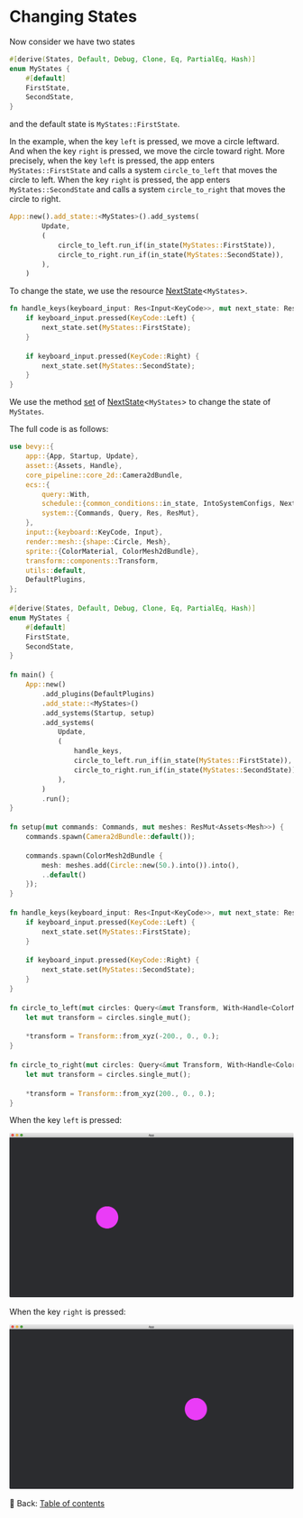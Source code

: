 # Changing States

Now consider we have two states

```rust
#[derive(States, Default, Debug, Clone, Eq, PartialEq, Hash)]
enum MyStates {
    #[default]
    FirstState,
    SecondState,
}
```

and the default state is `MyStates::FirstState`.

In the example, when the key `left` is pressed, we move a circle leftward.
And when the key `right` is pressed, we move the circle toward right.
More precisely, when the key `left` is pressed, the app enters `MyStates::FirstState` and calls a system `circle_to_left` that moves the circle to left.
When the key `right` is pressed, the app enters `MyStates::SecondState` and calls a system `circle_to_right` that moves the circle to right.

```rust
App::new().add_state::<MyStates>().add_systems(
        Update,
        (
            circle_to_left.run_if(in_state(MyStates::FirstState)),
            circle_to_right.run_if(in_state(MyStates::SecondState)),
        ),
    )
```

To change the state, we use the resource [NextState](https://docs.rs/bevy/latest/bevy/ecs/schedule/struct.NextState.html)<`MyStates`>.

```rust
fn handle_keys(keyboard_input: Res<Input<KeyCode>>, mut next_state: ResMut<NextState<MyStates>>) {
    if keyboard_input.pressed(KeyCode::Left) {
        next_state.set(MyStates::FirstState);
    }

    if keyboard_input.pressed(KeyCode::Right) {
        next_state.set(MyStates::SecondState);
    }
}
```

We use the method [set](https://docs.rs/bevy/latest/bevy/ecs/schedule/struct.NextState.html#method.set) of [NextState](https://docs.rs/bevy/latest/bevy/ecs/schedule/struct.NextState.html)<`MyStates`> to change the state of `MyStates`.

The full code is as follows:

```rust
use bevy::{
    app::{App, Startup, Update},
    asset::{Assets, Handle},
    core_pipeline::core_2d::Camera2dBundle,
    ecs::{
        query::With,
        schedule::{common_conditions::in_state, IntoSystemConfigs, NextState, States},
        system::{Commands, Query, Res, ResMut},
    },
    input::{keyboard::KeyCode, Input},
    render::mesh::{shape::Circle, Mesh},
    sprite::{ColorMaterial, ColorMesh2dBundle},
    transform::components::Transform,
    utils::default,
    DefaultPlugins,
};

#[derive(States, Default, Debug, Clone, Eq, PartialEq, Hash)]
enum MyStates {
    #[default]
    FirstState,
    SecondState,
}

fn main() {
    App::new()
        .add_plugins(DefaultPlugins)
        .add_state::<MyStates>()
        .add_systems(Startup, setup)
        .add_systems(
            Update,
            (
                handle_keys,
                circle_to_left.run_if(in_state(MyStates::FirstState)),
                circle_to_right.run_if(in_state(MyStates::SecondState)),
            ),
        )
        .run();
}

fn setup(mut commands: Commands, mut meshes: ResMut<Assets<Mesh>>) {
    commands.spawn(Camera2dBundle::default());

    commands.spawn(ColorMesh2dBundle {
        mesh: meshes.add(Circle::new(50.).into()).into(),
        ..default()
    });
}

fn handle_keys(keyboard_input: Res<Input<KeyCode>>, mut next_state: ResMut<NextState<MyStates>>) {
    if keyboard_input.pressed(KeyCode::Left) {
        next_state.set(MyStates::FirstState);
    }

    if keyboard_input.pressed(KeyCode::Right) {
        next_state.set(MyStates::SecondState);
    }
}

fn circle_to_left(mut circles: Query<&mut Transform, With<Handle<ColorMaterial>>>) {
    let mut transform = circles.single_mut();

    *transform = Transform::from_xyz(-200., 0., 0.);
}

fn circle_to_right(mut circles: Query<&mut Transform, With<Handle<ColorMaterial>>>) {
    let mut transform = circles.single_mut();

    *transform = Transform::from_xyz(200., 0., 0.);
}
```

When the key `left` is pressed:

![Changing States 1](./pic/changing_states_1.png)

When the key `right` is pressed:

![Changing States 2](./pic/changing_states_2.png)

<!-- :arrow_right:  Next:  -->

:blue_book: Back: [Table of contents](./../README.md)
